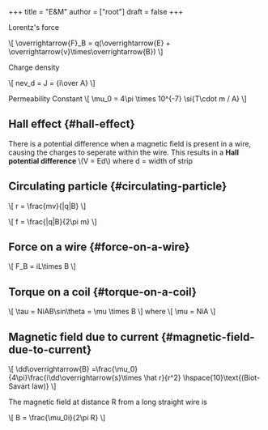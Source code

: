 +++
title = "E&M"
author = ["root"]
draft = false
+++

Lorentz's force

\\[
\overrightarrow{F}\_B = q(\overrightarrow{E} + \overrightarrow{v}\times\overrightarrow{B})
\\]

Charge density

\\[
nev\_d = J = {i\over A}
\\]

Permeability Constant
\\[
\mu\_0 = 4\pi \times 10^{-7} \si{T\cdot m / A}
\\]


## Hall effect {#hall-effect}

There is a potential difference when a magnetic field is present in a wire, causing the charges to seperate within the wire. This results in a **Hall potential difference**
\\(V = Ed\\) where d = width of strip


## Circulating particle {#circulating-particle}

\\[
r = \frac{mv}{|q|B}
\\]

\\[
f = \frac{|q|B}{2\pi m}
\\]


## Force on a wire {#force-on-a-wire}

\\[
F\_B = iL\times B
\\]


## Torque on a coil {#torque-on-a-coil}

\\[
\tau = NiAB\sin\theta = \mu \times B
\\]
where
\\[
\mu = NiA
\\]


## Magnetic field due to current {#magnetic-field-due-to-current}

\\[
\dd\overrightarrow{B} =\frac{\mu\_0}{4\pi}\frac{i\dd\overrightarrow{s}\times \hat r}{r^2} \hspace{10}\text{(Biot-Savart law)}
\\]

The magnetic field at distance R from a long straight wire is

\\[
B = \frac{\mu\_0i}{2\pi R}
\\]